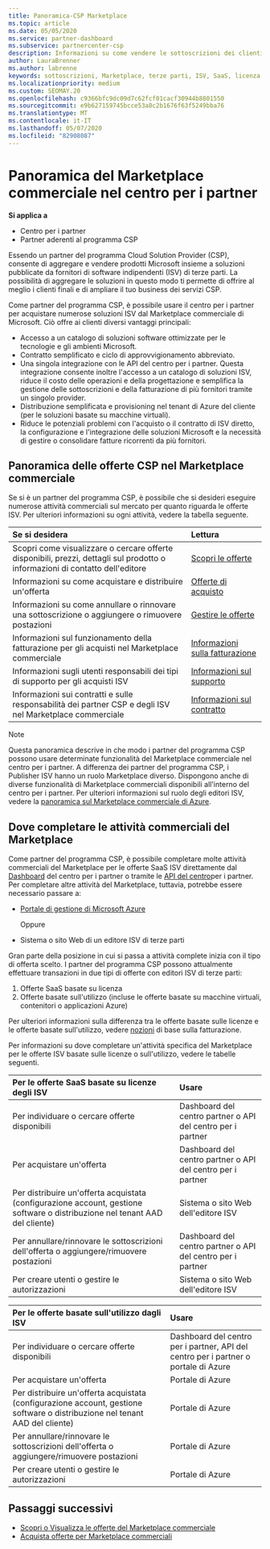 ```yaml
---
title: Panoramica-CSP Marketplace
ms.topic: article
ms.date: 05/05/2020
ms.service: partner-dashboard
ms.subservice: partnercenter-csp
description: Informazioni su come vendere le sottoscrizioni dei clienti alle offerte SaaS (software as a Service) di fornitori di software indipendenti (ISV) nel Marketplace.
author: LauraBrenner
ms.author: labrenne
keywords: sottoscrizioni, Marketplace, terze parti, ISV, SaaS, licenza
ms.localizationpriority: medium
ms.custom: SEOMAY.20
ms.openlocfilehash: c9366bfc9dc09d7c62fcf01cacf30944b8801550
ms.sourcegitcommit: e9b627159745bcce53a8c2b1676f63f5249bba76
ms.translationtype: MT
ms.contentlocale: it-IT
ms.lasthandoff: 05/07/2020
ms.locfileid: "82908087"
---
```

# <a name="overview-of-the-commercial-marketplace-in-partner-center"></a>Panoramica del Marketplace commerciale nel centro per i partner

**Si applica a**

- Centro per i partner
- Partner aderenti al programma CSP

Essendo un partner del programma Cloud Solution Provider (CSP), consente di aggregare e vendere prodotti Microsoft insieme a soluzioni pubblicate da fornitori di software indipendenti (ISV) di terze parti. La possibilità di aggregare le soluzioni in questo modo ti permette di offrire al meglio i clienti finali e di ampliare il tuo business dei servizi CSP.

Come partner del programma CSP, è possibile usare il centro per i partner per acquistare numerose soluzioni ISV dal Marketplace commerciale di Microsoft. Ciò offre ai clienti diversi vantaggi principali:

- Accesso a un catalogo di soluzioni software ottimizzate per le tecnologie e gli ambienti Microsoft.
- Contratto semplificato e ciclo di approvvigionamento abbreviato.
- Una singola integrazione con le API del centro per i partner. Questa integrazione consente inoltre l'accesso a un catalogo di soluzioni ISV, riduce il costo delle operazioni e della progettazione e semplifica la gestione delle sottoscrizioni e della fatturazione di più fornitori tramite un singolo provider.
- Distribuzione semplificata e provisioning nel tenant di Azure del cliente (per le soluzioni basate su macchine virtuali).
- Riduce le potenziali problemi con l'acquisto o il contratto di ISV diretto, la configurazione e l'integrazione delle soluzioni Microsoft e la necessità di gestire o consolidare fatture ricorrenti da più fornitori.

## <a name="overview-of-csp-offers-in-the-commercial-marketplace"></a>Panoramica delle offerte CSP nel Marketplace commerciale

Se si è un partner del programma CSP, è possibile che si desideri eseguire numerose attività commerciali sul mercato per quanto riguarda le offerte ISV. Per ulteriori informazioni su ogni attività, vedere la tabella seguente.

|**Se si desidera**  |**Lettura**   |
|:------------------------------------|:------------------|
|Scopri come visualizzare o cercare offerte disponibili, prezzi, dettagli sul prodotto o informazioni di contatto dell'editore | [Scopri le offerte](csp-commercial-marketplace-discover.md) | 
|Informazioni su come acquistare e distribuire un'offerta   | [Offerte di acquisto](csp-commercial-marketplace-purchase.md)   | 
|Informazioni su come annullare o rinnovare una sottoscrizione o aggiungere o rimuovere postazioni  | [Gestire le offerte](csp-commercial-marketplace-manage.md) |
|Informazioni sul funzionamento della fatturazione per gli acquisti nel Marketplace commerciale | [Informazioni sulla fatturazione](csp-commercial-marketplace-billing.md) |
|Informazioni sugli utenti responsabili dei tipi di supporto per gli acquisti ISV | [Informazioni sul supporto](csp-commercial-marketplace-support.md) |
|Informazioni sui contratti e sulle responsabilità dei partner CSP e degli ISV nel Marketplace commerciale | [Informazioni sul contratto](csp-commercial-marketplace-contracting.md) |

> [!NOTE]
> Questa panoramica descrive in che modo i partner del programma CSP possono usare determinate funzionalità del Marketplace commerciale nel centro per i partner. A differenza dei partner del programma CSP, i Publisher ISV hanno un ruolo Marketplace diverso. Dispongono anche di diverse funzionalità di Marketplace commerciali disponibili all'interno del centro per i partner. Per ulteriori informazioni sul ruolo degli editori ISV, vedere la [panoramica sul Marketplace commerciale di Azure](https://docs.microsoft.com/azure/marketplace/partner-center-portal/commercial-marketplace-overview).

## <a name="where-to-complete-commercial-marketplace-activities"></a>Dove completare le attività commerciali del Marketplace

Come partner del programma CSP, è possibile completare molte attività commerciali del Marketplace per le offerte SaaS ISV direttamente dal [Dashboard](https://partner.microsoft.com/dashboard) del centro per i partner o tramite le [API del centro](https://docs.microsoft.com/partner-center/develop/)per i partner. Per completare altre attività del Marketplace, tuttavia, potrebbe essere necessario passare a:

- [Portale di gestione di Microsoft Azure](https://portal.azure.com/)

    Oppure

- Sistema o sito Web di un editore ISV di terze parti

Gran parte della posizione in cui si passa a attività complete inizia con il tipo di offerta scelto. I partner del programma CSP possono attualmente effettuare transazioni in due tipi di offerte con editori ISV di terze parti:

1. Offerte SaaS basate su licenza  
2. Offerte basate sull'utilizzo (incluse le offerte basate su macchine virtuali, contenitori o applicazioni Azure)

Per ulteriori informazioni sulla differenza tra le offerte basate sulle licenze e le offerte basate sull'utilizzo, vedere [nozioni](billing-basics.md) di base sulla fatturazione.  

Per informazioni su dove completare un'attività specifica del Marketplace per le offerte ISV basate sulle licenze o sull'utilizzo, vedere le tabelle seguenti.

|**Per le offerte SaaS basate su licenze degli ISV**  |**Usare**  |
|:------------------------------------|:------------------|
|Per individuare o cercare offerte disponibili  | Dashboard del centro partner o API del centro per i partner  |
|Per acquistare un'offerta  | Dashboard del centro partner o API del centro per i partner  |
|Per distribuire un'offerta acquistata (configurazione account, gestione software o distribuzione nel tenant AAD del cliente)  | Sistema o sito Web dell'editore ISV  |
|Per annullare/rinnovare le sottoscrizioni dell'offerta o aggiungere/rimuovere postazioni | Dashboard del centro partner o API del centro per i partner  |
|Per creare utenti o gestire le autorizzazioni  | Sistema o sito Web dell'editore ISV  |

|**Per le offerte basate sull'utilizzo dagli ISV**  |**Usare**  |
|:------------------------------------|:------------------|
|Per individuare o cercare offerte disponibili  | Dashboard del centro per i partner, API del centro per i partner o portale di Azure  |
|Per acquistare un'offerta  | Portale di Azure  |
|Per distribuire un'offerta acquistata (configurazione account, gestione software o distribuzione nel tenant AAD del cliente)  | Portale di Azure  |
|Per annullare/rinnovare le sottoscrizioni dell'offerta o aggiungere/rimuovere postazioni | Portale di Azure  |
|Per creare utenti o gestire le autorizzazioni  | Portale di Azure  |

## <a name="next-steps"></a>Passaggi successivi

- [Scopri o Visualizza le offerte del Marketplace commerciale](csp-commercial-marketplace-discover.md)
- [Acquista offerte per Marketplace commerciali](csp-commercial-marketplace-purchase.md)